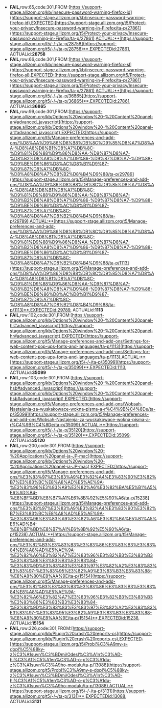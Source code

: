 * **FAIL**,row:65,code:301,FROM:[https://support-stage.allizom.org/kb/insecure-password-warning-firefox-id](https://support-stage.allizom.org/kb/insecure-password-warning-firefox-id),EXPECTED:[https://support-stage.allizom.org/t5/Protect-your-privacy/Insecure-password-warning-in-Firefox/ta-p/27861](https://support-stage.allizom.org/t5/Protect-your-privacy/Insecure-password-warning-in-Firefox/ta-p/27861),ACTUAL:**[https://support-stage.allizom.org/t5/-/-/ta-p/28758](https://support-stage.allizom.org/t5/-/-/ta-p/28758)**,EXPECTEDid:27861, ACTUALid:**28758**
* **FAIL**,row:66,code:301,FROM:[https://support-stage.allizom.org/kb/insecure-password-warning-firefox-sl](https://support-stage.allizom.org/kb/insecure-password-warning-firefox-sl),EXPECTED:[https://support-stage.allizom.org/t5/Protect-your-privacy/Insecure-password-warning-in-Firefox/ta-p/27861](https://support-stage.allizom.org/t5/Protect-your-privacy/Insecure-password-warning-in-Firefox/ta-p/27861),ACTUAL:**[https://support-stage.allizom.org/t5/-/-/ta-p/36865](https://support-stage.allizom.org/t5/-/-/ta-p/36865)**,EXPECTEDid:27861, ACTUALid:**36865**
* **FAIL**,row:99,code:301,FROM:[https://support-stage.allizom.org/kb/Options%20window%20-%20Content%20panel-ar#advanced_javascript](https://support-stage.allizom.org/kb/Options%20window%20-%20Content%20panel-ar#advanced_javascript),EXPECTED:[https://support-stage.allizom.org/t5/Manage-preferences-and-add-ons/%D8%AA%D9%86%D8%B8%DB%8C%D9%85%D8%A7%D8%AA-%D8%A8%D8%B1%D8%A7%DB%8C-%D9%81%D9%88%D9%86%D8%AA-%D9%87%D8%A7-%D8%B2%D8%A8%D8%A7%D9%86-%D9%87%D8%A7-%D9%88-%D9%BE%D9%86%D8%AC%D8%B1%D9%87-%D9%87%D8%A7%DB%8C-%D8%A8%D8%A7%D8%B2%D8%B4%D9%88/ta-p/29789](https://support-stage.allizom.org/t5/Manage-preferences-and-add-ons/%D8%AA%D9%86%D8%B8%DB%8C%D9%85%D8%A7%D8%AA-%D8%A8%D8%B1%D8%A7%DB%8C-%D9%81%D9%88%D9%86%D8%AA-%D9%87%D8%A7-%D8%B2%D8%A8%D8%A7%D9%86-%D9%87%D8%A7-%D9%88-%D9%BE%D9%86%D8%AC%D8%B1%D9%87-%D9%87%D8%A7%DB%8C-%D8%A8%D8%A7%D8%B2%D8%B4%D9%88/ta-p/29789),ACTUAL:**[https://support-stage.allizom.org/t5/Manage-preferences-and-add-ons/%D8%AA%D9%86%D8%B8%DB%8C%D9%85%D8%A7%D8%AA-%D8%A8%D8%B1%D8%A7%DB%8C-%D9%81%D9%88%D9%86%D8%AA-%D9%87%D8%A7-%D8%B2%D8%A8%D8%A7%D9%86-%D9%87%D8%A7-%D9%88-%D9%BE%D9%86%D8%AC%D8%B1%D9%87-%D9%87%D8%A7%DB%8C-%D8%A8%D8%A7%D8%B2%D8%B4%D9%88/ta-p/1113](https://support-stage.allizom.org/t5/Manage-preferences-and-add-ons/%D8%AA%D9%86%D8%B8%DB%8C%D9%85%D8%A7%D8%AA-%D8%A8%D8%B1%D8%A7%DB%8C-%D9%81%D9%88%D9%86%D8%AA-%D9%87%D8%A7-%D8%B2%D8%A8%D8%A7%D9%86-%D9%87%D8%A7-%D9%88-%D9%BE%D9%86%D8%AC%D8%B1%D9%87-%D9%87%D8%A7%DB%8C-%D8%A8%D8%A7%D8%B2%D8%B4%D9%88/ta-p/1113)**,EXPECTEDid:29789, ACTUALid:**1113**
* **FAIL**,row:102,code:301,FROM:[https://support-stage.allizom.org/kb/Options%20window%20-%20Content%20panel-hr#advanced_javascript](https://support-stage.allizom.org/kb/Options%20window%20-%20Content%20panel-hr#advanced_javascript),EXPECTED:[https://support-stage.allizom.org/t5/Manage-preferences-and-add-ons/Settings-for-web-content-pop-ups-fonts-and-languages/ta-p/1113](https://support-stage.allizom.org/t5/Manage-preferences-and-add-ons/Settings-for-web-content-pop-ups-fonts-and-languages/ta-p/1113),ACTUAL:**[https://support-stage.allizom.org/t5/-/-/ta-p/35099](https://support-stage.allizom.org/t5/-/-/ta-p/35099)**,EXPECTEDid:1113, ACTUALid:**35099**
* **FAIL**,row:103,code:301,FROM:[https://support-stage.allizom.org/kb/Options%20window%20-%20Content%20panel-hsb#advanced_javascript](https://support-stage.allizom.org/kb/Options%20window%20-%20Content%20panel-hsb#advanced_javascript),EXPECTED:[https://support-stage.allizom.org/t5/Manage-preferences-and-add-ons/Wobsah-Nastajenja-za-wuskakowace-wokna-pisma-a-r%C4%9B%C4%8De/ta-p/35099](https://support-stage.allizom.org/t5/Manage-preferences-and-add-ons/Wobsah-Nastajenja-za-wuskakowace-wokna-pisma-a-r%C4%9B%C4%8De/ta-p/35099),ACTUAL:**[https://support-stage.allizom.org/t5/-/-/ta-p/35120](https://support-stage.allizom.org/t5/-/-/ta-p/35120)**,EXPECTEDid:35099, ACTUALid:**35120**
* **FAIL**,row:200,code:301,FROM:[https://support-stage.allizom.org/kb/Options%20window%20-%20Applications%20panel-ja-JP-mac](https://support-stage.allizom.org/kb/Options%20window%20-%20Applications%20panel-ja-JP-mac),EXPECTED:[https://support-stage.allizom.org/t5/Manage-preferences-and-add-ons/%E3%83%97%E3%83%A9%E3%82%A4%E3%83%90%E3%82%B7%E3%83%BC%E8%A8%AD%E5%AE%9A-%E3%83%96%E3%83%A9%E3%82%A6%E3%82%BA%E5%B1%A5%E6%AD%B4-%E8%BF%BD%E8%B7%A1%E6%8B%92%E5%90%A6/ta-p/15238](https://support-stage.allizom.org/t5/Manage-preferences-and-add-ons/%E3%83%97%E3%83%A9%E3%82%A4%E3%83%90%E3%82%B7%E3%83%BC%E8%A8%AD%E5%AE%9A-%E3%83%96%E3%83%A9%E3%82%A6%E3%82%BA%E5%B1%A5%E6%AD%B4-%E8%BF%BD%E8%B7%A1%E6%8B%92%E5%90%A6/ta-p/15238),ACTUAL:**[https://support-stage.allizom.org/t5/Manage-preferences-and-add-ons/%E3%82%B3%E3%83%B3%E3%83%86%E3%83%B3%E3%83%84%E8%A8%AD%E5%AE%9A-%E3%82%A6%E3%82%A7%E3%83%96%E3%82%B3%E3%83%B3%E3%83%86%E3%83%B3%E3%83%84-%E3%83%9D%E3%83%83%E3%83%97%E3%82%A2%E3%83%83%E3%83%97-%E3%83%95%E3%82%A9%E3%83%B3%E3%83%88-%E8%A8%80%E8%AA%9E/ta-p/15154](https://support-stage.allizom.org/t5/Manage-preferences-and-add-ons/%E3%82%B3%E3%83%B3%E3%83%86%E3%83%B3%E3%83%84%E8%A8%AD%E5%AE%9A-%E3%82%A6%E3%82%A7%E3%83%96%E3%82%B3%E3%83%B3%E3%83%86%E3%83%B3%E3%83%84-%E3%83%9D%E3%83%83%E3%83%97%E3%82%A2%E3%83%83%E3%83%97-%E3%83%95%E3%82%A9%E3%83%B3%E3%83%88-%E8%A8%80%E8%AA%9E/ta-p/15154)**,EXPECTEDid:15238, ACTUALid:**15154**
* **FAIL**,row:226,code:301,FROM:[https://support-stage.allizom.org/kb/Plugin%20crash%20reports-cs](https://support-stage.allizom.org/kb/Plugin%20crash%20reports-cs),EXPECTED:[https://support-stage.allizom.org/t5/Probl%C3%A9my-s-dopl%C5%88ky-z%C3%A1suvn%C3%BDmi/Odesl%C3%A1n%C3%AD-hl%C3%A1%C5%A1en%C3%AD-o-p%C3%A1du-z%C3%A1suvn%C3%A9ho-modulu/ta-p/13088](https://support-stage.allizom.org/t5/Probl%C3%A9my-s-dopl%C5%88ky-z%C3%A1suvn%C3%BDmi/Odesl%C3%A1n%C3%AD-hl%C3%A1%C5%A1en%C3%AD-o-p%C3%A1du-z%C3%A1suvn%C3%A9ho-modulu/ta-p/13088),ACTUAL:**[https://support-stage.allizom.org/t5/-/-/ta-p/3131](https://support-stage.allizom.org/t5/-/-/ta-p/3131)**,EXPECTEDid:13088, ACTUALid:**3131**
